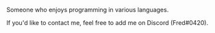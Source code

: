 Someone who enjoys programming in various languages.

If you'd like to contact me, feel free to add me on Discord (Fred#0420).
